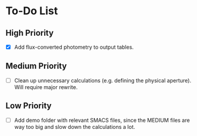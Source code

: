 # To-Do List

## High Priority

- [x] Add flux-converted photometry to output tables.

## Medium Priority

- [ ] Clean up unnecessary calculations (e.g. defining the physical aperture). Will require major rewrite.

## Low Priority

- [ ] Add demo folder with relevant SMACS files, since the MEDIUM files are way too big and slow down the calculations a lot.
